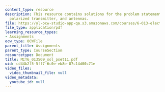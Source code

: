 ```yaml
---
content_type: resource
description: This resource contains solutions for the problem statements related to
  polarized transmitter, and antennas.
file: https://ol-ocw-studio-app-qa.s3.amazonaws.com/courses/6-013-electromagnetics-and-applications-spring-2009/cd44b2f55ff76c0eeb8e87c14d00c71e_MIT6_013S09_sol_pset11.pdf
file_type: application/pdf
learning_resource_types:
- Assignments
ocw_type: OCWFile
parent_title: Assignments
parent_type: CourseSection
resourcetype: Document
title: MIT6_013S09_sol_pset11.pdf
uid: cd44b2f5-5ff7-6c0e-eb8e-87c14d00c71e
video_files:
  video_thumbnail_file: null
video_metadata:
  youtube_id: null
---
```

